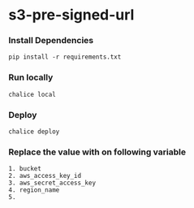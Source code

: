 # s3-pre-signed-url

### Install Dependencies

    pip install -r requirements.txt

### Run locally

    chalice local

### Deploy

    chalice deploy

### Replace the value with on following variable

    1. bucket
    2. aws_access_key_id
    3. aws_secret_access_key
    4. region_name
    5. 
